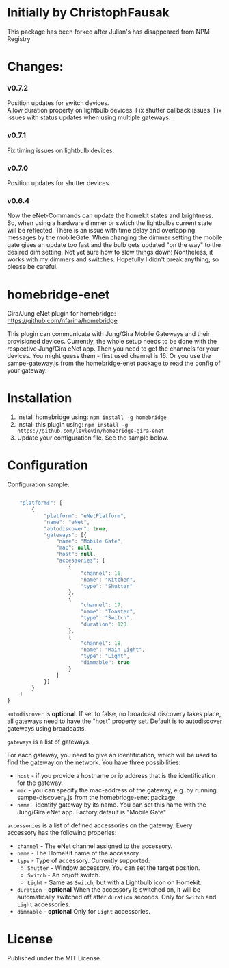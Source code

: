 # Initially by ChristophFausak

This package has been forked after Julian's has disappeared from NPM Registry

# Changes:
 ### v0.7.2
 Position updates for switch devices.  
 Allow duration property on lightbulb devices.
 Fix shutter callback issues.
 Fix issues with status updates when using multiple gateways.
 ### v0.7.1
 Fix timing issues on lightbulb devices.
 ### v0.7.0
 Position updates for shutter devices.
 ### v0.6.4
 Now the eNet-Commands can update the homekit states and brightness.
          So, when using a hardware dimmer or switch the lightbulbs current state will be reflected.
          There is an issue with time delay and overlapping messages by the mobileGate:
            When changing the dimmer setting the mobile gate gives an update too fast and the bulb gets updated "on the way" to the desired dim setting.
            Not yet sure how to slow things down!
            Nontheless, it works with my dimmers and switches.
            Hopefully I didn't break anything, so please be careful.

# homebridge-enet

Gira/Jung eNet plugin for homebridge: https://github.com/nfarina/homebridge

This plugin can communicate with Jung/Gira Mobile Gateways and their provisioned devices.
Currently, the whole setup needs to be done with the respective Jung/Gira eNet app.
Then you need to get the channels for your devices. You might guess them - first used channel is 16.
Or you use the sampe-gateway.js from the homebridge-enet package to read the config of your gateway.


# Installation

1. Install homebridge using: `npm install -g homebridge`
2. Install this plugin using: `npm install -g https://github.com/levlevin/homebridge-gira-enet`
3. Update your configuration file. See the sample below.

# Configuration

Configuration sample:

 ```javascript

     "platforms": [
         {
             "platform": "eNetPlatform",
             "name": "eNet",
             "autodiscover": true,
             "gateways": [{
                 "name": "Mobile Gate",
                 "mac": null,
                 "host": null,
                 "accessories": [
                     {
                         "channel": 16,
                         "name": "Kitchen",
                         "type": "Shutter"
                     },
                     {
                         "channel": 17,
                         "name": "Toaster",
                         "type": "Switch",
                         "duration": 120
                     },
                     {
                         "channel": 18,
                         "name": "Main Light",
                         "type": "Light",
                         "dimmable": true
                     }
                 ]
             }]
         }
     ]
 }

 ```


`autodiscover` is **optional**. If set to false, no broadcast discovery takes place, all gateways need to have the "host" property set. Default is to autodiscover gateways using broadcasts.

`gateways` is a list of gateways.

For each gateway, you need to give an identification, which will be used to find the gateway on the network. You have three possibilities:
* `host` - if you provide a hostname or ip address that is the identification for the gateway.
* `mac` - you can specify the mac-address of the gateway, e.g. by running sampe-discovery.js from the homebridge-enet package.
* `name` - identify gateway by its name. You can set this name with the Jung/Gira eNet app. Factory default is "Mobile Gate"

`accessories` is a list of defined accessories on the gateway. Every accessory has the following properies:
* `channel` - The eNet channel assigned to the accessory.
* `name` - The HomeKit name of the accessory.
* `type` - Type of accessory. Currently supported:
    * `Shutter` - Window accessory. You can set the target position.
    * `Switch` - An on/off switch.
    * `Light` - Same as `Switch`, but with a Lightbulb icon on Homekit.
* `duration` - **optional** When the accessory is switched on, it will be automatically switched off after `duration` seconds. Only for `Switch` and `Light` accessories.
* `dimmable` - **optional** Only for `Light` accessories.




# License

Published under the MIT License.
